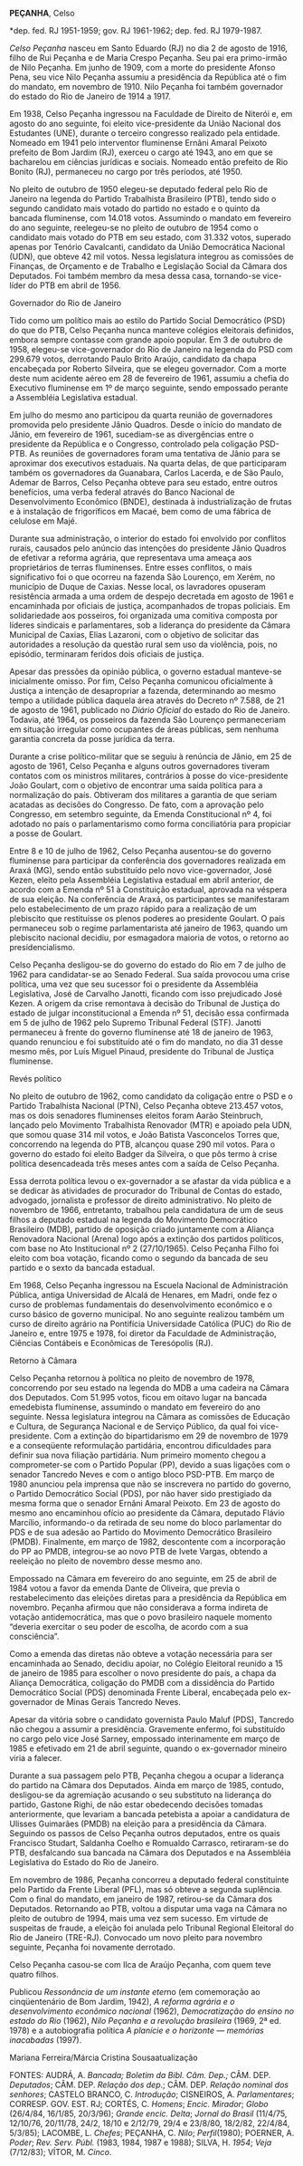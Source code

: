 **PEÇANHA**, Celso

\*dep. fed. RJ 1951-1959; gov. RJ 1961-1962; dep. fed. RJ 1979-1987.

*Celso Peçanha* nasceu em Santo Eduardo (RJ) no dia 2 de agosto de 1916,
filho de Rui Peçanha e de Maria Crespo Peçanha. Seu pai era primo-irmão
de Nilo Peçanha. Em junho de 1909, com a morte do presidente Afonso
Pena, seu vice Nilo Peçanha assumiu a presidência da República até o fim
do mandato, em novembro de 1910. Nilo Peçanha foi também governador do
estado do Rio de Janeiro de 1914 a 1917.

Em 1938, Celso Peçanha ingressou na Faculdade de Direito de Niterói e,
em agosto do ano seguinte, foi eleito vice-presidente da União Nacional
dos Estudantes (UNE), durante o terceiro congresso realizado pela
entidade. Nomeado em 1941 pelo interventor fluminense Ernâni Amaral
Peixoto prefeito de Bom Jardim (RJ), exerceu o cargo até 1943, ano em
que se bacharelou em ciências jurídicas e sociais. Nomeado então
prefeito de Rio Bonito (RJ), permaneceu no cargo por três períodos, até
1950.

No pleito de outubro de 1950 elegeu-se deputado federal pelo Rio de
Janeiro na legenda do Partido Trabalhista Brasileiro (PTB), tendo sido o
segundo candidato mais votado do partido no estado e o quinto da bancada
fluminense, com 14.018 votos. Assumindo o mandato em fevereiro do ano
seguinte, reelegeu-se no pleito de outubro de 1954 como o candidato mais
votado do PTB em seu estado, com 31.332 votos, superado apenas por
Tenório Cavalcanti, candidato da União Democrática Nacional (UDN), que
obteve 42 mil votos. Nessa legislatura integrou as comissões de
Finanças, de Orçamento e de Trabalho e Legislação Social da Câmara dos
Deputados. Foi também membro da mesa dessa casa, tornando-se vice-líder
do PTB em abril de 1956.

Governador do Rio de Janeiro

Tido como um político mais ao estilo do Partido Social Democrático (PSD)
do que do PTB, Celso Peçanha nunca manteve colégios eleitorais
definidos, embora sempre contasse com grande apoio popular. Em 3 de
outubro de 1958, elegeu-se vice-governador do Rio de Janeiro na legenda
do PSD com 299.679 votos, derrotando Paulo Brito Araújo, candidato da
chapa encabeçada por Roberto Silveira, que se elegeu governador. Com a
morte deste num acidente aéreo em 28 de fevereiro de 1961, assumiu a
chefia do Executivo fluminense em 1º de março seguinte, sendo empossado
perante a Assembléia Legislativa estadual.

Em julho do mesmo ano participou da quarta reunião de governadores
promovida pelo presidente Jânio Quadros. Desde o início do mandato de
Jânio, em fevereiro de 1961, sucediam-se as divergências entre o
presidente da República e o Congresso, controlado pela coligação
PSD-PTB. As reuniões de governadores foram uma tentativa de Jânio para
se aproximar dos executivos estaduais. Na quarta delas, de que
participaram também os governadores da Guanabara, Carlos Lacerda, e de
São Paulo, Ademar de Barros, Celso Peçanha obteve para seu estado, entre
outros benefícios, uma verba federal através do Banco Nacional de
Desenvolvimento Econômico (BNDE), destinada à industrialização de frutas
e à instalação de frigoríficos em Macaé, bem como de uma fábrica de
celulose em Majé.

Durante sua administração, o interior do estado foi envolvido por
conflitos rurais, causados pelo anúncio das intenções do presidente
Jânio Quadros de efetivar a reforma agrária, que representava uma ameaça
aos proprietários de terras fluminenses. Entre esses conflitos, o mais
significativo foi o que ocorreu na fazenda São Lourenço, em Xerém, no
município de Duque de Caxias. Nesse local, os lavradores opuseram
resistência armada a uma ordem de despejo decretada em agosto de 1961 e
encaminhada por oficiais de justiça, acompanhados de tropas policiais.
Em solidariedade aos posseiros, foi organizada uma comitiva composta por
líderes sindicais e parlamentares, sob a liderança do presidente da
Câmara Municipal de Caxias, Elias Lazaroni, com o objetivo de solicitar
das autoridades a resolução da questão rural sem uso da violência, pois,
no episódio, terminaram feridos dois oficiais de justiça.

Apesar das pressões da opinião pública, o governo estadual manteve-se
inicialmente omisso. Por fim, Celso Peçanha comunicou oficialmente à
Justiça a intenção de desapropriar a fazenda, determinando ao mesmo
tempo a utilidade pública daquela área através do Decreto nº 7.588, de
21 de agosto de 1961, publicado no *Diário Oficial* do estado do Rio de
Janeiro. Todavia, até 1964, os posseiros da fazenda São Lourenço
permaneceriam em situação irregular como ocupantes de áreas públicas,
sem nenhuma garantia concreta da posse jurídica da terra.

Durante a crise político-militar que se seguiu à renúncia de Jânio, em
25 de agosto de 1961, Celso Peçanha e alguns outros governadores tiveram
contatos com os ministros militares, contrários à posse do
vice-presidente João Goulart, com o objetivo de encontrar uma saída
política para a normalização do país. Obtiveram dos militares a garantia
de que seriam acatadas as decisões do Congresso. De fato, com a
aprovação pelo Congresso, em setembro seguinte, da Emenda Constitucional
nº 4, foi adotado no país o parlamentarismo como forma conciliatória
para propiciar a posse de Goulart.

Entre 8 e 10 de julho de 1962, Celso Peçanha ausentou-se do governo
fluminense para participar da conferência dos governadores realizada em
Araxá (MG), sendo então substituído pelo novo vice-governador, José
Kezen, eleito pela Assembléia Legislativa estadual em abril anterior, de
acordo com a Emenda nº 51 à Constituição estadual, aprovada na véspera
de sua eleição. Na conferência de Araxá, os participantes se
manifestaram pelo estabelecimento de um prazo rápido para a realização
de um plebiscito que restituísse os plenos poderes ao presidente
Goulart. O país permaneceu sob o regime parlamentarista até janeiro de
1963, quando um plebiscito nacional decidiu, por esmagadora maioria de
votos, o retorno ao presidencialismo.

Celso Peçanha desligou-se do governo do estado do Rio em 7 de julho de
1962 para candidatar-se ao Senado Federal. Sua saída provocou uma crise
política, uma vez que seu sucessor foi o presidente da Assembléia
Legislativa, José de Carvalho Janotti, ficando com isso prejudicado José
Kezen. A origem da crise remontava à decisão do Tribunal de Justiça do
estado de julgar inconstitucional a Emenda nº 51, decisão essa
confirmada em 5 de julho de 1962 pelo Supremo Tribunal Federal (STF).
Janotti permaneceu à frente do governo fluminense até 18 de janeiro de
1963, quando renunciou e foi substituído até o fim do mandato, no dia 31
desse mesmo mês, por Luís Miguel Pinaud, presidente do Tribunal de
Justiça fluminense.

Revés político

No pleito de outubro de 1962, como candidato da coligação entre o PSD e
o Partido Trabalhista Nacional (PTN), Celso Peçanha obteve 213.457
votos, mas os dois senadores fluminenses eleitos foram Aarão Steinbruch,
lançado pelo Movimento Trabalhista Renovador (MTR) e apoiado pela UDN,
que somou quase 314 mil votos, e João Batista Vasconcelos Torres que,
concorrendo na legenda do PTB, alcançou quase 290 mil votos. Para o
governo do estado foi eleito Badger da Silveira, o que pôs termo à crise
política desencadeada três meses antes com a saída de Celso Peçanha.

Essa derrota política levou o ex-governador a se afastar da vida pública
e a se dedicar às atividades de procurador do Tribunal de Contas do
estado, advogado, jornalista e professor de direito administrativo. No
pleito de novembro de 1966, entretanto, trabalhou pela candidatura de um
de seus filhos a deputado estadual na legenda do Movimento Democrático
Brasileiro (MDB), partido de oposição criado juntamente com a Aliança
Renovadora Nacional (Arena) logo após a extinção dos partidos políticos,
com base no Ato Institucional nº 2 (27/10/1965). Celso Peçanha Filho foi
eleito com boa votação, ficando como o segundo da bancada de seu partido
e o sexto da bancada estadual.

Em 1968, Celso Peçanha ingressou na Escuela Nacional de Administración
Pública, antiga Universidad de Alcalá de Henares, em Madri, onde fez o
curso de problemas fundamentais do desenvolvimento econômico e o curso
básico de governo municipal. No ano seguinte realizou também um curso de
direito agrário na Pontifícia Universidade Católica (PUC) do Rio de
Janeiro e, entre 1975 e 1978, foi diretor da Faculdade de Administração,
Ciências Contábeis e Econômicas de Teresópolis (RJ).

Retorno à Câmara

Celso Peçanha retornou à política no pleito de novembro de 1978,
concorrendo por seu estado na legenda do MDB a uma cadeira na Câmara dos
Deputados. Com 51.995 votos, ficou em oitavo lugar na bancada emedebista
fluminense, assumindo o mandato em fevereiro do ano seguinte. Nessa
legislatura integrou na Câmara as comissões de Educação e Cultura, de
Segurança Nacional e de Serviço Público, da qual foi vice-presidente.
Com a extinção do bipartidarismo em 29 de novembro de 1979 e a
conseqüente reformulação partidária, encontrou dificuldades para definir
sua nova filiação partidária. Num primeiro momento chegou a
comprometer-se com o Partido Popular (PP), devido a suas ligações com o
senador Tancredo Neves e com o antigo bloco PSD-PTB. Em março de 1980
anunciou pela imprensa que não se inscrevera no partido do governo, o
Partido Democrático Social (PDS), por não haver sido prestigiado da
mesma forma que o senador Ernâni Amaral Peixoto. Em 23 de agosto do
mesmo ano encaminhou ofício ao presidente da Câmara, deputado Flávio
Marcílio, informando-o da retirada de seu nome do bloco parlamentar do
PDS e de sua adesão ao Partido do Movimento Democrático Brasileiro
(PMDB). Finalmente, em março de 1982, descontente com a incorporação do
PP ao PMDB, integrou-se ao novo PTB de Ivete Vargas, obtendo a reeleição
no pleito de novembro desse mesmo ano.

Empossado na Câmara em fevereiro do ano seguinte, em 25 de abril de 1984
votou a favor da emenda Dante de Oliveira, que previa o restabelecimento
das eleições diretas para a presidência da República em novembro.
Peçanha afirmou que não considerava a forma indireta de votação
antidemocrática, mas que o povo brasileiro naquele momento “deveria
exercitar o seu poder de escolha, de acordo com a sua consciência”.

Como a emenda das diretas não obteve a votação necessária para ser
encaminhada ao Senado, decidiu apoiar, no Colégio Eleitoral reunido a 15
de janeiro de 1985 para escolher o novo presidente do país, a chapa da
Aliança Democrática, coligação do PMDB com a dissidência do Partido
Democrático Social (PDS) denominada Frente Liberal, encabeçada pelo
ex-governador de Minas Gerais Tancredo Neves.

Apesar da vitória sobre o candidato governista Paulo Maluf (PDS),
Tancredo não chegou a assumir a presidência. Gravemente enfermo, foi
substituído no cargo pelo vice José Sarney, empossado interinamente em
março de 1985 e efetivado em 21 de abril seguinte, quando o
ex-governador mineiro viria a falecer.

Durante a sua passagem pelo PTB, Peçanha chegou a ocupar a liderança do
partido na Câmara dos Deputados. Ainda em março de 1985, contudo,
desligou-se da agremiação acusando o seu substituto na liderança do
partido, Gastone Righi, de não estar obedecendo decisões tomadas
anteriormente, que levariam a bancada petebista a apoiar a candidatura
de Ulisses Guimarães (PMDB) na eleição para a presidência da Câmara.
Seguindo os passos de Celso Peçanha outros deputados, entre os quais
Francisco Studart, Saldanha Coelho e Romualdo Carrasco, retiraram-se do
PTB, desfalcando sua bancada na Câmara dos Deputados e na Assembléia
Legislativa do Estado do Rio de Janeiro.

Em novembro de 1986, Peçanha concorreu a deputado federal constituinte
pelo Partido da Frente Liberal (PFL), mas só obteve a segunda suplência.
Com o final do mandato, em janeiro de 1987, retirou-se da Câmara dos
Deputados. Retornando ao PTB, voltou a disputar uma vaga na Câmara no
pleito de outubro de 1994, mais uma vez sem sucesso. Em virtude de
suspeitas de fraude, a eleição foi anulada pelo Tribunal Regional
Eleitoral do Rio de Janeiro (TRE-RJ). Convocado um novo pleito para
novembro seguinte, Peçanha foi novamente derrotado.

Celso Peçanha casou-se com Ilca de Araújo Peçanha, com quem teve quatro
filhos.

Publicou *Ressonância de um instante eter*no (em comemoração ao
cinqüentenário de Bom Jardim, 1942), *A reforma agrária e o
desenvolvimento econômico nacional* (1962), *Democratização do ensino no
estado do Rio* (1962), *Nilo Peçanha e a revolução brasileira* (1969, 2ª
ed. 1978) e a autobiografia política *A planície e o horizonte —
memórias inacabadas* (1997).

Mariana Ferreira/Márcia Cristina Sousaatualização

FONTES: AUDRÁ, A. *Bancada; Boletim da Bibl. Câm. Dep.;* CÂM. DEP.
*Deputados*; CÂM. DEP. *Relação dos dep*.; CÂM. DEP. *Relação nominal
dos senhores*; CASTELO BRANCO, C. *Introdução*; CISNEIROS, A.
*Parlamentares*; CORRESP. GOV. EST. RJ; CORTÉS, C. *Homens*; *Encic.
Mirador*; *Globo* (26/4/84, 16/1/85, 20/3/96); *Grande encic. Delta*;
*Jornal do Brasil* (11/4/75, 12/10/76, 20/11/78, 24/2, 18/10 e 2/12/79,
29/4 e 23/8/80, 18/2/82, 22/4/84, 5/3/85); LACOMBE, L. *Chefes*;
PEÇANHA, C. *Nilo*; *Perfil*(1980); POERNER, A. *Poder*; *Rev. Serv.
Públ.* (1983, 1984, 1987 e 1988); SILVA, H. *1954*; *Veja* (7/12/83);
VÍTOR, M. *Cinco*.

 
